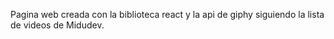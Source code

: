 Pagina web creada con la biblioteca react y la api de giphy siguiendo la lista de videos de Midudev.

